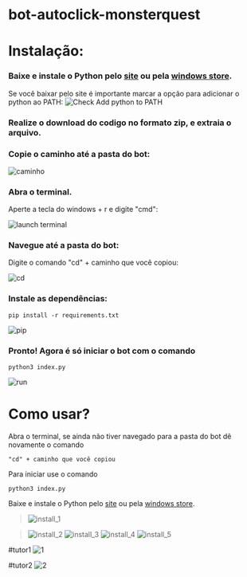 # bot-autoclick-monsterquest

# Instalação:
### Baixe e instale o Python pelo [site](https://www.python.org/downloads/) ou pela [windows store](https://www.microsoft.com/p/python-37/9nj46sx7x90p?activetab=pivot:overviewtab).

Se você baixar pelo site é importante marcar a opção para adicionar o
python ao PATH:
![Check Add python to PATH](https://github.com/mpcabete/bombcrypto-bot/raw/ee1b3890e67bc30e372359db9ae3feebc9c928d8/readme-images/path.png)

### Realize o download do codigo no formato zip, e extraia o arquivo.

### Copie o caminho até a pasta do bot:

![caminho](https://github.com/mpcabete/bombcrypto-bot/raw/main/readme-images/address.png)

### Abra o terminal.

Aperte a tecla do windows + r e digite "cmd":

![launch terminal](https://github.com/mpcabete/bombcrypto-bot/raw/main/readme-images/cmd.png)

### Navegue até a pasta do bot:
Digite o comando "cd" + caminho que você copiou:

![cd](https://github.com/mpcabete/bombcrypto-bot/raw/main/readme-images/cd.png)

### Instale as dependências:

```
pip install -r requirements.txt
```

  
![pip](https://github.com/mpcabete/bombcrypto-bot/raw/main/readme-images/pip.png)

### Pronto! Agora é só iniciar o bot com o comando

```
python3 index.py
```

![run](https://github.com/mpcabete/bombcrypto-bot/raw/main/readme-images/run.png)


# Como usar?

Abra o terminal, se ainda não tiver navegado para a pasta do bot dê novamente o comando

```
"cd" + caminho que você copiou
```

Para iniciar use o comando 

```
python3 index.py
```




















Baixe e instale o Python pelo [site](https://www.python.org/downloads/) ou pela [windows store](https://www.microsoft.com/pt-br/p/python-37/9nj46sx7x90p?rtc=1&activetab=pivot:overviewtab).

> ![install_1](https://user-images.githubusercontent.com/58611244/151721189-8c986cf6-34b5-4f6c-a3c7-bd9bc8493b1b.png) 






> ![install_2](https://user-images.githubusercontent.com/58611244/151721190-eb517557-655d-491d-b726-2f41ef4cad35.png) 
> ![install_3](https://user-images.githubusercontent.com/58611244/151721191-bc004c63-9611-41e8-b2a6-132c4d37ad39.png) 
> ![install_4](https://user-images.githubusercontent.com/58611244/151721193-df9f9ebe-a2c2-457a-82fd-81d51e4903af.png) 
> ![install_5](https://user-images.githubusercontent.com/58611244/151721195-ffbb4e44-6dfd-4f76-ac1d-b5f139a80ef7.png)










#tutor1
![1](https://user-images.githubusercontent.com/58611244/151720713-4318d443-9aea-4b6a-9365-678ade34763d.png) 



#tutor2
![2](https://user-images.githubusercontent.com/58611244/151720715-bfc52e20-684b-402c-b81c-30ecfda6f124.png)
